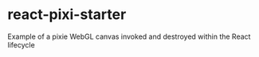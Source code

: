 # react-pixi-starter
Example of a pixie WebGL canvas invoked and destroyed within the React lifecycle 
